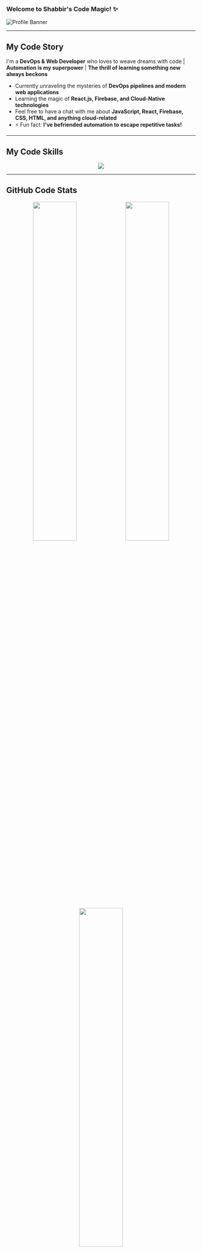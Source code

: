 ### Welcome to Shabbir's Code Magic! ✨

![Profile Banner](https://via.placeholder.com/1200x400.png?text=Shabbir's+Code+Magic)

---

## My Code Story

I'm a **DevOps & Web Developer** who loves to weave dreams with code | **Automation is my superpower** | **The thrill of learning something new always beckons**

- Currently unraveling the mysteries of **DevOps pipelines and modern web applications**
- Learning the magic of **React.js, Firebase, and Cloud-Native technologies**
- Feel free to have a chat with me about **JavaScript, React, Firebase, CSS, HTML, and anything cloud-related**
- ⚡ Fun fact: **I've befriended automation to escape repetitive tasks!**

---

## My Code Skills

<div align="center">
  <img src="https://skillicons.dev/icons?i=js,react,firebase,css,html,bootstrap,git,github,docker,aws,nodejs,tailwind" />
</div>

---

## GitHub Code Stats

<div align="center">
  <img src="https://github-readme-stats.vercel.app/api?username=SHABBIR-devOps&show_icons=true&theme=radical" width="48%"/>
  <img src="https://streak-stats.demolab.com?user=SHABBIR-devOps&theme=radical" width="48%"/>
</div>

<div align="center">
  <img src="https://github-readme-stats.vercel.app/api/top-langs/?username=SHABBIR-devOps&layout=compact&theme=radical" width="48%"/>
</div>

---

## My Code Contributions

<div align="center">
  <img src="https://github-readme-activity-graph.vercel.app/graph?username=SHABBIR-devOps&theme=radical" />
</div>

---

## Code Connections

<div align="center">
  <a href="https://github.com/SHABBIR-devOps" target="_blank"><img src="https://img.shields.io/badge/GitHub-171515?style=for-the-badge&logo=github&logoColor=white"/></a>
  <a href="https://facebook.com/" target="_blank"><img src="https://img.shields.io/badge/Facebook-%231877F2.svg?style=for-the-badge&logo=facebook&logoColor=white"/></a>
  <a href="https://linkedin.com/" target="_blank"><img src="https://img.shields.io/badge/LinkedIn-%230077B5.svg?style=for-the-badge&logo=linkedin&logoColor=white"/></a>
</div>

---

## Code Visitors

<div align="center">
  <img src="https://komarev.com/ghpvc/?username=SHABBIR-devOps&color=ff69b4"/>
</div>

---

**If you enjoyed my code magic, consider leaving a star!** 🌟
